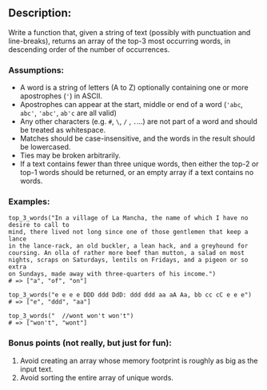 ## Description:
Write a function that, given a string of text (possibly with punctuation and line-breaks), returns an array of the top-3 most occurring words, in descending order of the number of occurrences.
### Assumptions:
- A word is a string of letters (A to Z) optionally containing one or more apostrophes (```'```) in ASCII.
- Apostrophes can appear at the start, middle or end of a word (```'abc```, ```abc'```, ```'abc'```, ```ab'c``` are all valid)
- Any other characters (e.g. ```#```, ```\```, ```/``` , ```.```...) are not part of a word and should be treated as whitespace.
- Matches should be case-insensitive, and the words in the result should be lowercased.
- Ties may be broken arbitrarily.
- If a text contains fewer than three unique words, then either the top-2 or top-1 words should be returned, or an empty array if a text contains no words.
### Examples:
```
top_3_words("In a village of La Mancha, the name of which I have no desire to call to
mind, there lived not long since one of those gentlemen that keep a lance
in the lance-rack, an old buckler, a lean hack, and a greyhound for
coursing. An olla of rather more beef than mutton, a salad on most
nights, scraps on Saturdays, lentils on Fridays, and a pigeon or so extra
on Sundays, made away with three-quarters of his income.")
# => ["a", "of", "on"]

top_3_words("e e e e DDD ddd DdD: ddd ddd aa aA Aa, bb cc cC e e e")
# => ["e", "ddd", "aa"]

top_3_words("  //wont won't won't")
# => ["won't", "wont"]
```
### Bonus points (not really, but just for fun):
1. Avoid creating an array whose memory footprint is roughly as big as the input text.
2. Avoid sorting the entire array of unique words.
